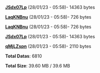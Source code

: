 [**JSdx07Lp**](/data/JSdx07Lp.txt) (28/01/23 - 05:58)- 14363 bytes

[**LaqKNBnu**](/data/LaqKNBnu.txt) (28/01/23 - 05:58)- 726 bytes

[**LaqKNBnu**](/data/LaqKNBnu.txt) (28/01/23 - 05:58)- 726 bytes

[**JSdx07Lp**](/data/JSdx07Lp.txt) (28/01/23 - 05:58)- 14363 bytes

[**qMjLZspn**](/data/qMjLZspn.txt) (28/01/23 - 05:58)- 2110 bytes

**Total Datas**: 6810

**Total Size**: 39.60 MB / 39.6 MB